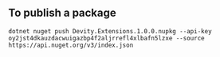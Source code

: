 ## To publish a package
```
dotnet nuget push Devity.Extensions.1.0.0.nupkg --api-key oy2jst4dkauzdacwuigazbp4f2aljrrefl4xlbafn5lzxe --source https://api.nuget.org/v3/index.json
```